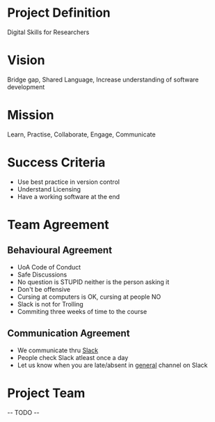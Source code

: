 # Project Definition
Digital Skills for Researchers

# Vision
Bridge gap, Shared Language, Increase understanding of software development

# Mission
Learn, Practise, Collaborate, Engage, Communicate

# Success Criteria
* Use best practice in version control
* Understand Licensing 
* Have a working software at the end


# Team Agreement
## Behavioural Agreement
* UoA Code of Conduct
* Safe Discussions
* No question is STUPID neither is the person asking it
* Don't be offensive
* Cursing at computers is OK, cursing at people NO
* Slack is not for Trolling
* Commiting three weeks of time to the course

## Communication Agreement
* We communicate thru [Slack](https://digital-skills-2017.slack.com)
* People check Slack atleast once a day
* Let us know when you are late/absent in [general](https://digital-skills-2017.slack.com/messages/general/) channel on Slack

# Project Team
-- TODO --

